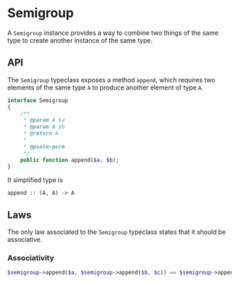 # Semigroup

A `Semigroup` instance provides a way to combine two things of the same type to create another instance of the same
type.

## API

The `Semigroup` typeclass exposes a method `append`, which requires two elements of the same type `A` to produce another
element of type `A`.

```php
interface Semigroup
{
    /**
     * @param A $a
     * @param A $b
     * @return A
     *
     * @psalm-pure
     */
    public function append($a, $b);
}
```

It simplified type is

```
append :: (A, A) -> A
```

## Laws

The only law associated to the `Semigroup` typeclass states that it should be associative.

### Associativity

```php
$semigroup->append($a, $semigroup->append($b, $c)) == $semigroup->append($semigroup->append($a, $b), $c)
```
